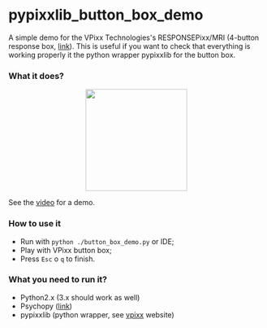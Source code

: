 # pypixxlib_button_box_demo

A simple demo for the VPixx Technologies's RESPONSEPixx/MRI (4-button response box, [link](http://vpixx.com/products/responsepixx-mri-handheld/)). This is useful if you want to check that everything is working properly it the python wrapper pypixxlib for the button box.

### What it does? 

<p align="center">

<img src="https://github.com/rockNroll87q/pypixxlib_button_box_demo/blob/master/demo_video.gif" width="200" height="200" />  

</p>

See the [video](https://github.com/rockNroll87q/) for a demo.

### How to use it

* Run with `python ./button_box_demo.py` or IDE;
* Play with VPixx button box;
* Press `Esc` o `q` to finish.

### What you need to run it?

* Python2.x (3.x should work as well) 
* Psychopy ([link](http://www.psychopy.org/))
* pypixxlib (python wrapper, see [vpixx](http://vpixx.com/) website)
